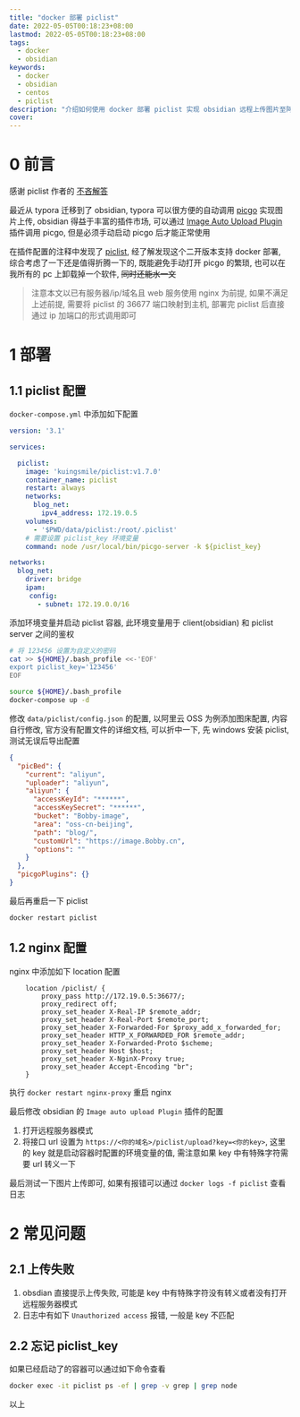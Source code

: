 ```yaml
---
title: "docker 部署 piclist"
date: 2022-05-05T00:18:23+08:00
lastmod: 2022-05-05T00:18:23+08:00
tags:
  - docker
  - obsidian
keywords:
  - docker
  - obsidian
  - centos
  - piclist
description: "介绍如何使用 docker 部署 piclist 实现 obsidian 远程上传图片至阿里云 OSS 图床"
cover:
---
```


# 0 前言

感谢 piclist 作者的 [不吝解答](https://github.com/Kuingsmile/PicList/issues/127)

最近从 typora 迁移到了 obsidian, typora 可以很方便的自动调用 [picgo](https://github.com/Molunerfinn/PicGo) 实现图片上传, obsidian 得益于丰富的插件市场, 可以通过 [Image Auto Upload Plugin](https://github.com/renmu123/obsidian-image-auto-upload-plugin) 插件调用 picgo, 但是必须手动启动 picgo 后才能正常使用

在插件配置的注释中发现了 [piclist](https://github.com/Kuingsmile/PicList), 经了解发现这个二开版本支持 docker 部署, 综合考虑了一下还是值得折腾一下的, 既能避免手动打开 picgo 的繁琐, 也可以在我所有的 pc 上卸载掉一个软件, ~~同时还能水一文~~

> 注意本文以已有服务器/ip/域名且 web 服务使用 nginx 为前提, 如果不满足上述前提, 需要将 piclist 的 36677 端口映射到主机, 部署完 piclist 后直接通过 ip 加端口的形式调用即可

# 1 部署

## 1.1 piclist 配置

`docker-compose.yml` 中添加如下配置

```yaml
version: '3.1'

services:

  piclist:
    image: 'kuingsmile/piclist:v1.7.0'
    container_name: piclist
    restart: always
    networks:
      blog_net:
        ipv4_address: 172.19.0.5
    volumes:
      - '$PWD/data/piclist:/root/.piclist'
    # 需要设置 piclist_key 环境变量
    command: node /usr/local/bin/picgo-server -k ${piclist_key}

networks:
  blog_net:
    driver: bridge
    ipam:
     config:
       - subnet: 172.19.0.0/16
```

添加环境变量并启动 piclist 容器, 此环境变量用于 client(obsidian) 和 piclist server 之间的鉴权

```bash
# 将 123456 设置为自定义的密码
cat >> ${HOME}/.bash_profile <<-'EOF'
export piclist_key='123456'
EOF

source ${HOME}/.bash_profile
docker-compose up -d
```

修改 `data/piclist/config.json` 的配置, 以阿里云 OSS 为例添加图床配置, 内容自行修改, 官方没有配置文件的详细文档, 可以折中一下, 先 windows 安装 piclist, 测试无误后导出配置

```json
{
  "picBed": {
    "current": "aliyun",
    "uploader": "aliyun",
    "aliyun": {
      "accessKeyId": "******",
      "accessKeySecret": "******",
      "bucket": "Bobby-image",
      "area": "oss-cn-beijing",
      "path": "blog/",
      "customUrl": "https://image.Bobby.cn",
      "options": ""
    }
  },
  "picgoPlugins": {}
}
```

最后再重启一下 piclist

```bash
docker restart piclist
```

## 1.2 nginx 配置

nginx 中添加如下 location 配置

```nginx
    location /piclist/ {
        proxy_pass http://172.19.0.5:36677/;
        proxy_redirect off;
        proxy_set_header X-Real-IP $remote_addr;
        proxy_set_header X-Real-Port $remote_port;
        proxy_set_header X-Forwarded-For $proxy_add_x_forwarded_for;
        proxy_set_header HTTP_X_FORWARDED_FOR $remote_addr;
        proxy_set_header X-Forwarded-Proto $scheme;
        proxy_set_header Host $host;
        proxy_set_header X-NginX-Proxy true;
        proxy_set_header Accept-Encoding "br";
    }
```

执行 `docker restart nginx-proxy` 重启 nginx

最后修改 obsidian 的 `Image auto upload Plugin` 插件的配置


1. 打开远程服务器模式
2. 将接口 url 设置为 `https://<你的域名>/piclist/upload?key=<你的key>`, 这里的 key 就是启动容器时配置的环境变量的值, 需注意如果 key 中有特殊字符需要 url 转义一下

最后测试一下图片上传即可, 如果有报错可以通过 `docker logs -f piclist` 查看日志

# 2 常见问题

## 2.1 上传失败

1. obsdian 直接提示上传失败, 可能是 key 中有特殊字符没有转义或者没有打开远程服务器模式
2. 日志中有如下 `Unauthorized access` 报错, 一般是 key 不匹配

## 2.2 忘记 piclist_key

如果已经启动了的容器可以通过如下命令查看

```bash
docker exec -it piclist ps -ef | grep -v grep | grep node
```

以上
